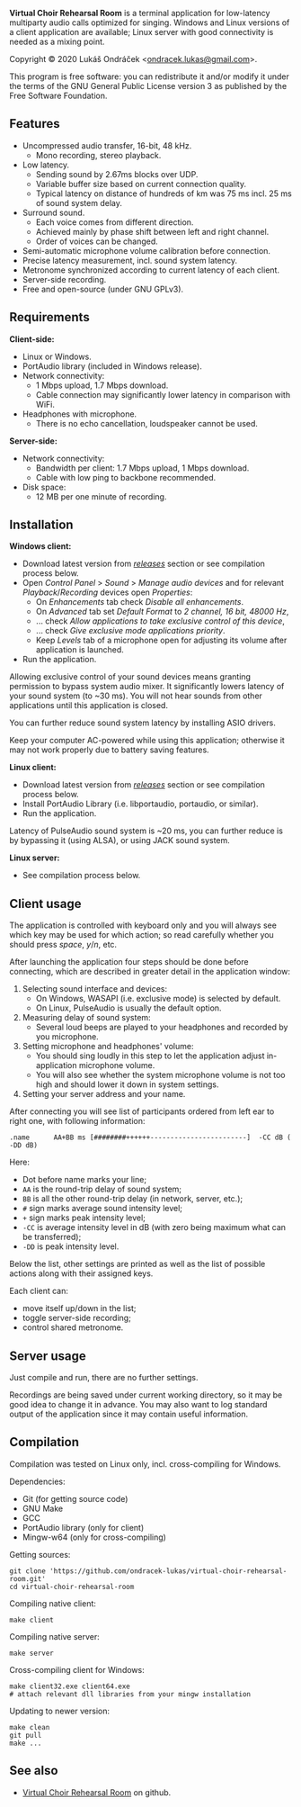 **Virtual Choir Rehearsal Room**
is a terminal application for low-latency multiparty audio calls optimized for singing.
Windows and Linux versions of a client application are available;
Linux server with good connectivity is needed as a mixing point.

Copyright © 2020  Lukáš Ondráček <<ondracek.lukas@gmail.com>>.

This program is free software: you can redistribute it and/or modify
it under the terms of the GNU General Public License version 3
as published by the Free Software Foundation.


Features
--------

* Uncompressed audio transfer, 16-bit, 48 kHz.
	* Mono recording, stereo playback.
* Low latency.
	* Sending sound by 2.67ms blocks over UDP.
	* Variable buffer size based on current connection quality.
	* Typical latency on distance of hundreds of km was 75 ms incl. 25 ms of sound system delay.
* Surround sound.
	* Each voice comes from different direction.
	* Achieved mainly by phase shift between left and right channel.
	* Order of voices can be changed.
* Semi-automatic microphone volume calibration before connection.
* Precise latency measurement, incl. sound system latency.
* Metronome synchronized according to current latency of each client.
* Server-side recording.
* Free and open-source (under GNU GPLv3).


Requirements
------------

**Client-side:**

* Linux or Windows.
* PortAudio library (included in Windows release).
* Network connectivity:
	* 1 Mbps upload, 1.7 Mbps download.
	* Cable connection may significantly lower latency in comparison with WiFi.
* Headphones with microphone.
	* There is no echo cancellation, loudspeaker cannot be used.

**Server-side:**

* Network connectivity:
	* Bandwidth per client: 1.7 Mbps upload, 1 Mbps download.
  * Cable with low ping to backbone recommended.
* Disk space:
	* 12 MB per one minute of recording.


Installation
------------

**Windows client:**

* Download latest version from _[releases]_ section or see compilation process below.
* Open _Control Panel_ > _Sound_ > _Manage audio devices_ and for relevant _Playback_/_Recording_ devices open _Properties_:
	* On _Enhancements_ tab check _Disable all enhancements_.
	* On _Advanced_ tab set _Default Format_ to _2 channel, 16 bit, 48000 Hz_,
	* ... check _Allow applications to take exclusive control of this device_,
	* ... check _Give exclusive mode applications priority_.
	* Keep _Levels_ tab of a microphone open for adjusting its volume after application is launched.
* Run the application.

Allowing exclusive control of your sound devices
means granting permission to bypass system audio mixer.
It significantly lowers latency of your sound system (to ~30 ms).
You will not hear sounds from other applications until this application is closed.

You can further reduce sound system latency by installing ASIO drivers.

Keep your computer AC-powered while using this application;
otherwise it may not work properly due to battery saving features.


**Linux client:**

* Download latest version from _[releases]_ section or see compilation process below.
* Install PortAudio Library (i.e. libportaudio, portaudio, or similar).
* Run the application.

Latency of PulseAudio sound system is ~20 ms,
you can further reduce is by bypassing it (using ALSA),
or using JACK sound system.


**Linux server:**

* See compilation process below.


Client usage
------------

The application is controlled with keyboard only
and you will always see which key may be used for which action;
so read carefully whether you should press _space_, _y_/_n_, etc.

After launching the application four steps should be done before connecting,
which are described in greater detail in the application window:

1. Selecting sound interface and devices:
	* On Windows, WASAPI (i.e. exclusive mode) is selected by default.
	* On Linux, PulseAudio is usually the default option.
2. Measuring delay of sound system:
	* Several loud beeps are played to your headphones and recorded by you microphone.
3. Setting microphone and headphones' volume:
	* You should sing loudly in this step to let the application adjust in-application microphone volume.
	* You will also see whether the system microphone volume is not too high and should lower it down in system settings.
4. Setting your server address and your name.

After connecting you will see list of participants ordered from left ear to right one,
with following information:

    .name      AA+BB ms [########++++++------------------------]  -CC dB ( -DD dB)

Here:
* Dot before name marks your line;
* `AA` is the round-trip delay of sound system;
* `BB` is all the other round-trip delay (in network, server, etc.);
* `#` sign marks average sound intensity level;
* `+` sign marks peak intensity level;
* `-CC` is average intensity level in dB (with zero being maximum what can be transferred);
* `-DD` is peak intensity level.

Below the list, other settings are printed
as well as the list of possible actions along with their assigned keys.

Each client can:
* move itself up/down in the list;
* toggle server-side recording;
* control shared metronome.


Server usage
------------

Just compile and run, there are no further settings.

Recordings are being saved under current working directory,
so it may be good idea to change it in advance.
You may also want to log standard output of the application
since it may contain useful information.


Compilation
-----------

Compilation was tested on Linux only, incl. cross-compiling for Windows.

Dependencies:
* Git (for getting source code)
* GNU Make
* GCC
* PortAudio library (only for client)
* Mingw-w64 (only for cross-compiling)

Getting sources:

    git clone 'https://github.com/ondracek-lukas/virtual-choir-rehearsal-room.git'
    cd virtual-choir-rehearsal-room

Compiling native client:

    make client

Compiling native server:

    make server

Cross-compiling client for Windows:

    make client32.exe client64.exe
    # attach relevant dll libraries from your mingw installation

Updating to newer version:

    make clean
    git pull
    make ...


See also
--------

* [Virtual Choir Rehearsal Room][1] on github.

[1]: https://github.com/ondracek-lukas/virtual-choir-rehearsal-room
[releases]: https://github.com/ondracek-lukas/virtual-choir-rehearsal-room/releases
